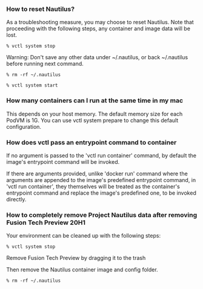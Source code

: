 ### How to reset Nautilus?

As a troubleshooting measure, you may choose to reset Nautilus. 
Note that proceeding with the following steps, any container and image data will be lost.

```
% vctl system stop
```

Warning: Don't save any other data under ~/.nautilus, or back ~/.nautilus before running next command.

```
% rm -rf ~/.nautilus 

% vctl system start
```

### How many containers can I run at the same time in my mac

This depends on your host memory. The default memory size for each PodVM is 1G. You can use vctl system prepare to change this default configuration.


### How does vctl pass an entrypoint command to container

If no argument is passed to the 'vctl run container' command, by default the image's entrypoint command will be invoked.

 If there are arguments provided, unlike 'docker run' command where the arguments are appended to the image's predefined entrypoint command, in 'vctl run container', they themselves will be treated as the container's entrypoint command and replace the image's predefined one, to be invoked directly.

### How to completely remove Project Nautilus data after removing Fusion Tech Preview 20H1

Your environment can be cleaned up with the following steps:

```
% vctl system stop
```
Remove Fusion Tech Preview by dragging it to the trash

Then remove the Nautilus container image and config folder.

```
% rm -rf ~/.nautilus  
```
